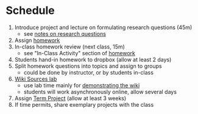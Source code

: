 ---
---

# Schedule

1. Introduce project and lecture on formulating research questions (45m)
   - see [notes on research questions](research-questions.docx)
1. Assign [homework](homework.pdf)
1. In-class homework review (next class, 15m)
   - see "In-Class Activity" section of [homework](homework.pdf)
1. Students hand-in homework to dropbox (allow at least 2 days)
1. Split homework questions into topics and assign to groups
   - could be done by instructor, or by students in-class
1. [Wiki Sources lab](lab.html)
   - use lab time mainly for [demonstrating the wiki](wiki-demo.html)
   - students will work asynchronously online, allow several days
1. Assign [Term Project](term-project.pdf) (allow at least 3 weeks)
1. If time permits, share exemplary projects with the class

